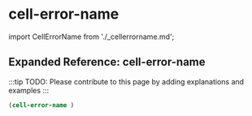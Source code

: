 # cell-error-name

import CellErrorName from './_cellerrorname.md';

<CellErrorName />

## Expanded Reference: cell-error-name

:::tip
TODO: Please contribute to this page by adding explanations and examples
:::

```lisp
(cell-error-name )
```
